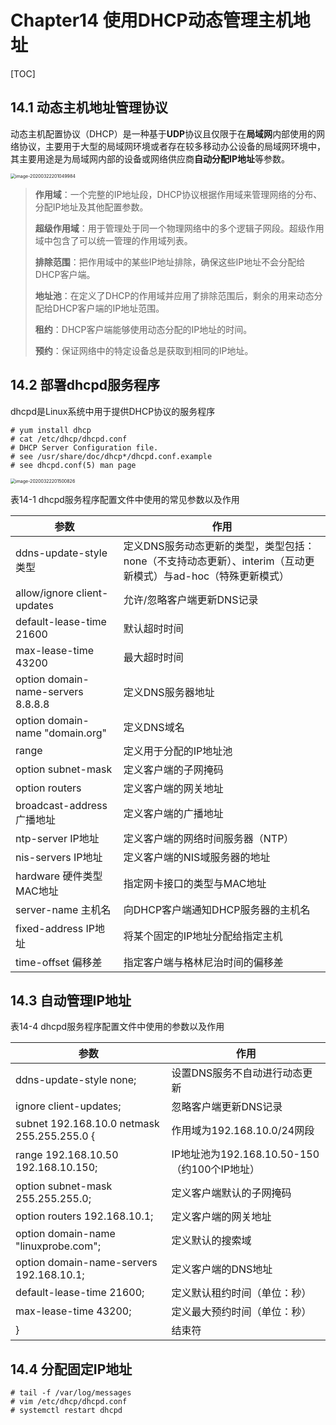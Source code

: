 # Chapter14 使用DHCP动态管理主机地址

[TOC]

## 14.1 动态主机地址管理协议

动态主机配置协议（DHCP）是一种基于**UDP**协议且仅限于在**局域网**内部使用的网络协议，主要用于大型的局域网环境或者存在较多移动办公设备的局域网环境中，其主要用途是为局域网内部的设备或网络供应商**自动分配IP地址**等参数。

<img src="C:\Users\方也\AppData\Roaming\Typora\typora-user-images\image-20200322201049984.png" alt="image-20200322201049984" style="zoom:50%;" />

> **作用域**：一个完整的IP地址段，DHCP协议根据作用域来管理网络的分布、分配IP地址及其他配置参数。
>
> **超级作用域**：用于管理处于同一个物理网络中的多个逻辑子网段。超级作用域中包含了可以统一管理的作用域列表。
>
> **排除范围**：把作用域中的某些IP地址排除，确保这些IP地址不会分配给DHCP客户端。
>
> **地址池**：在定义了DHCP的作用域并应用了排除范围后，剩余的用来动态分配给DHCP客户端的IP地址范围。
>
> **租约**：DHCP客户端能够使用动态分配的IP地址的时间。
>
> **预约**：保证网络中的特定设备总是获取到相同的IP地址。

## 14.2 部署dhcpd服务程序

dhcpd是Linux系统中用于提供DHCP协议的服务程序

```
# yum install dhcp
# cat /etc/dhcp/dhcpd.conf
# DHCP Server Configuration file.
# see /usr/share/doc/dhcp*/dhcpd.conf.example
# see dhcpd.conf(5) man page
```

<img src="C:\Users\方也\AppData\Roaming\Typora\typora-user-images\image-20200322201500826.png" alt="image-20200322201500826" style="zoom:50%;" />

表14-1            dhcpd服务程序配置文件中使用的常见参数以及作用

| 参数                               | 作用                                                         |
| ---------------------------------- | ------------------------------------------------------------ |
| ddns-update-style 类型             | 定义DNS服务动态更新的类型，类型包括： none（不支持动态更新）、interim（互动更新模式）与ad-hoc（特殊更新模式） |
| allow/ignore client-updates        | 允许/忽略客户端更新DNS记录                                   |
| default-lease-time 21600           | 默认超时时间                                                 |
| max-lease-time 43200               | 最大超时时间                                                 |
| option domain-name-servers 8.8.8.8 | 定义DNS服务器地址                                            |
| option domain-name "domain.org"    | 定义DNS域名                                                  |
| range                              | 定义用于分配的IP地址池                                       |
| option subnet-mask                 | 定义客户端的子网掩码                                         |
| option routers                     | 定义客户端的网关地址                                         |
| broadcast-address 广播地址         | 定义客户端的广播地址                                         |
| ntp-server IP地址                  | 定义客户端的网络时间服务器（NTP）                            |
| nis-servers IP地址                 | 定义客户端的NIS域服务器的地址                                |
| hardware 硬件类型 MAC地址          | 指定网卡接口的类型与MAC地址                                  |
| server-name 主机名                 | 向DHCP客户端通知DHCP服务器的主机名                           |
| fixed-address IP地址               | 将某个固定的IP地址分配给指定主机                             |
| time-offset 偏移差                 | 指定客户端与格林尼治时间的偏移差                             |

## 14.3 自动管理IP地址

表14-4              dhcpd服务程序配置文件中使用的参数以及作用

| 参数                                        | 作用                                         |
| ------------------------------------------- | -------------------------------------------- |
| ddns-update-style none;                     | 设置DNS服务不自动进行动态更新                |
| ignore client-updates;                      | 忽略客户端更新DNS记录                        |
| subnet 192.168.10.0 netmask 255.255.255.0 { | 作用域为192.168.10.0/24网段                  |
| range 192.168.10.50 192.168.10.150;         | IP地址池为192.168.10.50-150（约100个IP地址） |
| option subnet-mask 255.255.255.0;           | 定义客户端默认的子网掩码                     |
| option routers 192.168.10.1;                | 定义客户端的网关地址                         |
| option domain-name "linuxprobe.com";        | 定义默认的搜索域                             |
| option domain-name-servers 192.168.10.1;    | 定义客户端的DNS地址                          |
| default-lease-time 21600;                   | 定义默认租约时间（单位：秒）                 |
| max-lease-time 43200;                       | 定义最大预约时间（单位：秒）                 |
| }                                           | 结束符                                       |

## 14.4 分配固定IP地址

```
# tail -f /var/log/messages
# vim /etc/dhcp/dhcpd.conf 
# systemctl restart dhcpd
```

